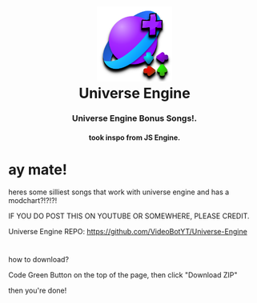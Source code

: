 <h1 align="center">
  <br>
  <a href="https://github.com/uwenalil/Universe-Bonus-Songs"><img src="universe.png" alt="universe" width="150"></a>
  <br>
  <b>Universe Engine</b>
  <br>
</h1>
<h3 align="center">
  <b>Universe Engine Bonus Songs!.</b>
</h3>
<h4 align="center">
  took inspo from JS Engine.
</h4>

# ay mate!

heres some silliest songs that work with universe engine and has a modchart?!?!?!

IF YOU DO POST THIS ON YOUTUBE OR SOMEWHERE, PLEASE CREDIT.

Universe Engine REPO: https://github.com/VideoBotYT/Universe-Engine

#

how to download?

Code Green Button on the top of the page, then click "Download ZIP"

then you're done!
